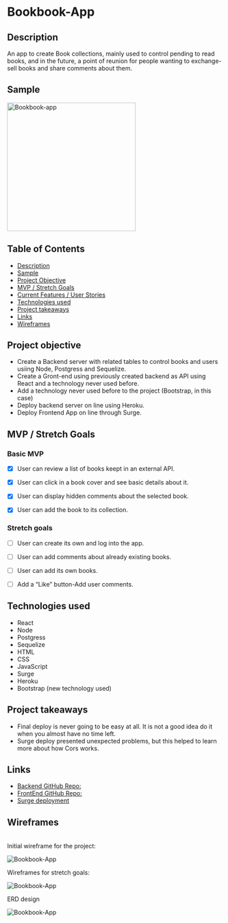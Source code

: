 # Bookbook-App

## Description

An app to create Book collections, mainly used to control pending to read books, and in the future, a point of reunion for people wanting to exchange-sell books and share comments about them.

## Sample

<img src="https://i.imgur.com/YFtTycg.jpg" alt="Bookbook-app" width="300"/>


## Table of Contents

- [Description](#description)
- [Sample](#sample)
- [Project Objective](#project-objective)
- [MVP / Stretch Goals](#mvp-stretch-goals)
- [Current Features / User Stories](#current-features)
- [Technologies used](#technologies-used)
- [Project takeaways](#project-takeaways)
- [Links](#links)
- [Wireframes](#wireframes)


## Project objective

- Create a Backend server with related tables to control books and users usiing Node, Postgress and Sequelize.
- Create a Gront-end using previously created backend as API using React and a technology never used before.
- Add a technology never used before to the project (Bootstrap, in this case)
- Deploy backend server on line using Heroku.
- Deploy Frontend App on line through Surge.


## MVP / Stretch Goals

### Basic MVP

- [X] User can review a list of books keept in an external API.
- [X] User can click in a book cover and see basic details about it.
- [X] User can display hidden comments about the selected book.
- [X] User can add the book to its collection.


### Stretch goals

- [ ] User can create its own and log into the app.
- [ ] User can add comments about already existing books.
- [ ] User can add its own books.
- [ ] Add a “Like” button-Add user comments.


## Technologies used

* React
* Node
* Postgress
* Sequelize
* HTML
* CSS
* JavaScript
* Surge
* Heroku
* Bootstrap (new technology used)


## Project takeaways

* Final deploy is never going to be easy at all. It is not a good idea do it when you almost have no time left.
* Surge deploy presented unexpected problems, but this helped to learn more about how Cors works.


## Links

* [Backend GitHub Repo:](https://github.com/lfrex/bookbook_app_backend)
* [FrontEnd GitHub Repo:](https://github.com/lfrex/bookbook_app_frontend)    
* [Surge deployment](http://bookbook-app.surge.sh/)


## Wireframes
<br>
Initial wireframe for the project:

![Bookbook-App](https://i.imgur.com/i0k6aRa.jpg "Wireframe")

Wireframes for stretch goals:

![Bookbook-App](https://i.imgur.com/LzntJbX.jpg "Wireframe")

ERD design

![Bookbook-App](https://i.imgur.com/8j5Cwgf.jpg "Wireframe")

